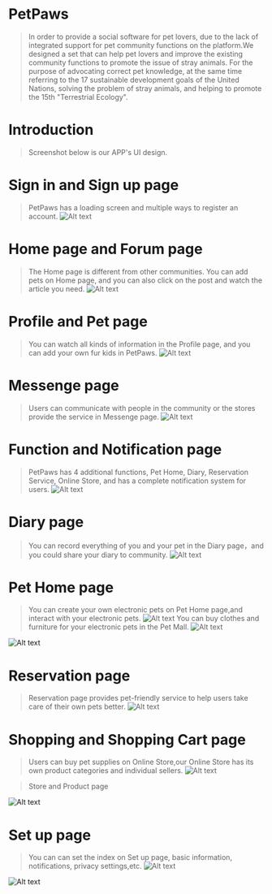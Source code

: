 # PetPaws
> In order to provide a social software for pet lovers, due to the lack of integrated support for pet community functions on the platform.We designed a set that can help pet lovers and improve the existing community functions to promote the issue of stray animals. For the purpose of advocating correct pet knowledge, at the same time referring to the 17 sustainable development goals of the United Nations, solving the problem of stray animals, and helping to promote the 15th "Terrestrial Ecology".
# Introduction
> Screenshot below is our APP's UI design.
> 
# Sign in and Sign up page
>PetPaws has a loading screen and multiple ways to register an account.
![Alt text](screenshot/guide3.png)

# Home page and Forum page
> The Home page is different from other communities. You can add pets on Home page, and you can also click on the post and watch the article you need.
![Alt text](screenshot/main.png)

# Profile and Pet page
>You can watch all kinds of information in the Profile page, and you can add your own fur kids in PetPaws.
![Alt text](screenshot/profile.png)

# Messenge page
>Users can communicate with people in the community or the stores provide the service in Messenge page.
![Alt text](screenshot/messenge.png)

# Function and Notification page
>PetPaws has 4 additional functions, Pet Home, Diary, Reservation Service, Online Store, and has a complete notification system for users.
![Alt text](screenshot/function.png)

# Diary page
>You can record everything of you and your pet in the Diary page，and you could share your diary to community.
![Alt text](screenshot/diary.png)

# Pet Home page
>You can create your own electronic pets on Pet Home page,and interact with your electronic pets.
![Alt text](screenshot/pet_home1.png)
> You can buy clothes and furniture for your electronic pets in the Pet Mall.
![Alt text](screenshot/pet_home2.png)

![Alt text](screenshot/pet_home3.png)

# Reservation page
>Reservation page provides pet-friendly service to help users take care of their own pets better. 
![Alt text](screenshot/reservation.png)

# Shopping and Shopping Cart page
> Users can buy pet supplies on Online Store,our Online Store has its own product categories and individual sellers.
![Alt text](screenshot/shop1.png)

> Store and Product page

![Alt text](screenshot/shop2.png)



# Set up page
>You can can set the index on Set up page, basic information, notifications, privacy settings,etc.
![Alt text](screenshot/setup1.png)

![Alt text](screenshot/setup2.png)
